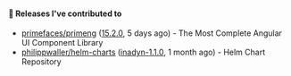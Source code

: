 #### 🔭 Releases I've contributed to

- [primefaces/primeng](https://github.com/primefaces/primeng) ([15.2.0](https://github.com/primefaces/primeng/releases/tag/15.2.0), 5 days ago) - The Most Complete Angular UI Component Library
- [philippwaller/helm-charts](https://github.com/philippwaller/helm-charts) ([inadyn-1.1.0](https://github.com/philippwaller/helm-charts/releases/tag/inadyn-1.1.0), 1 month ago) - Helm Chart Repository
